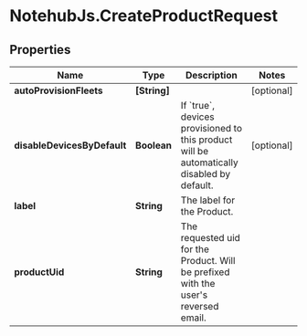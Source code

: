 # NotehubJs.CreateProductRequest

## Properties

| Name                        | Type         | Description                                                                                         | Notes      |
| --------------------------- | ------------ | --------------------------------------------------------------------------------------------------- | ---------- |
| **autoProvisionFleets**     | **[String]** |                                                                                                     | [optional] |
| **disableDevicesByDefault** | **Boolean**  | If &#x60;true&#x60;, devices provisioned to this product will be automatically disabled by default. | [optional] |
| **label**                   | **String**   | The label for the Product.                                                                          |
| **productUid**              | **String**   | The requested uid for the Product. Will be prefixed with the user&#39;s reversed email.             |
